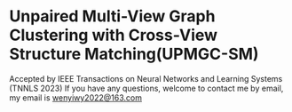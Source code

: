 # Unpaired Multi-View Graph Clustering with Cross-View Structure Matching(UPMGC-SM)
Accepted by IEEE Transactions on Neural Networks and Learning Systems (TNNLS 2023)
If you have any questions, welcome to contact me by email, my email is wenyiwy2022@163.com
